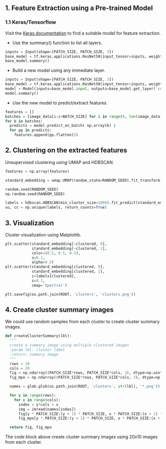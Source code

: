## 1. Feature Extraction using a Pre-trained Model
### 1.1 Keras/Tensorflow
Visit the [Keras documentation](https://keras.io/api/applications/) to find a suitable model for feature extraction.

* Use the summary() function to list all layers.
```python
inputs = Input(shape=[PATCH_SIZE, PATCH_SIZE, 3])
base_model = tf.keras.applications.ResNet50(input_tensor=inputs, weights='imagenet', include_top=False)
base_model.summary()
```

* Build a new model using any immediate layer.
```python
inputs = Input(shape=[PATCH_SIZE, PATCH_SIZE, 3])
base_model = tf.keras.applications.ResNet50(input_tensor=inputs, weights='imagenet', include_top=False)
model = Model(inputs=base_model.input, outputs=base_model.get_layer('conv5_block3_2_relu').output)
model.summary()
```

* Use the new model to predict/extract features.
```python
features = []
batches = [image_data[i:i+BATCH_SIZE] for i in range(0, len(image_data), BATCH_SIZE)]
for b in batches:
  predicts = model.predict_on_batch( np.array(b) )
  for pp in predicts:
    features.append(pp.flatten())
```

## 2. Clustering on the extracted features
Unsupervised clustering using UMAP and HDBSCAN.
```python
features = np.array(features)

standard_embedding = umap.UMAP(random_state=RANDOM_SEED).fit_transform(features)

random.seed(RANDOM_SEED)
np.random.seed(RANDOM_SEED)

labels = hdbscan.HDBSCAN(min_cluster_size=1000).fit_predict(standard_embedding)
uu, cc = np.unique(labels, return_counts=True)
```

## 3. Visualization
Cluster visualization using Matplotlib.
```python
plt.scatter(standard_embedding[~clustered, 0],
            standard_embedding[~clustered, 1],
            color=(0.5, 0.5, 0.5),
            s=0.1,
            alpha=0.5)
plt.scatter(standard_embedding[clustered, 0],
            standard_embedding[clustered, 1],
            c=labels[clustered],
            s=0.1,
            cmap='Spectral')

plt.savefig(os.path.join(ROOT, 'clusters', 'clusters.png'))
```

## 4. Create cluster summary images
We could use random samples from each cluster to create cluster summary images.
```python
def createClusterSummary(lbl):
  """
  create a summary image using multiple clustered images
  :param lbl: cluster label
  :return: summary image
  """
  rows = 10
  cols = 20
  fig = np.ndarray((PATCH_SIZE*rows, PATCH_SIZE*cols, 3), dtype=np.uint8)
  fig_mpo = np.ndarray((PATCH_SIZE*rows, PATCH_SIZE*cols, 3), dtype=np.uint8)

  names = glob.glob(os.path.join(ROOT, 'clusters', str(lbl), '*.png'))

  for y in range(rows):
    for x in range(cols):
      index = y*cols + x
      img = imread(names[index])
      fig[y * PATCH_SIZE:(y + 1) * PATCH_SIZE, x * PATCH_SIZE:(x + 1) * PATCH_SIZE] = img[:, :PATCH_SIZE]
      fig_mpo[y * PATCH_SIZE:(y + 1) * PATCH_SIZE, x * PATCH_SIZE:(x + 1) * PATCH_SIZE] = img[:, PATCH_SIZE:]

  return fig, fig_mpo
```
The code block above create cluster summary images using 20x10 images from each cluster.
